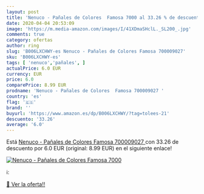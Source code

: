 ```yaml
---
layout: post
title: 'Nenuco - Pañales de Colores  Famosa 7000 al 33.26 % de descuento'
date: 2020-04-04 20:53:09
image: 'https://m.media-amazon.com/images/I/41XDmaSHclL._SL200_.jpg'
comments: true
category: ofertas
author: ring
slug: 'B006LXCHWY-es Nenuco - Pañales de Colores Famosa 700009027'
sku: 'B006LXCHWY-es'
tags: [ 'nenuco','pañales', ]
actualPrice: 6.0 EUR
currency: EUR
price: 6.0
comparePrice: 8.99 EUR
prodname: 'Nenuco - Pañales de Colores  Famosa 700009027 '
country: 'es'
flag: '🇪🇸'
brand: ''
buyurl: 'https://www.amazon.es/dp/B006LXCHWY/?tag=tolees-21'
descuento: '33.26'
average: '6.0'
---
```


Está [Nenuco - Pañales de Colores  Famosa 700009027 ](https://www.amazon.es/dp/B006LXCHWY/?tag=tolees-21) con 33.26 de descuento por 6.0 EUR (original: 8.99 EUR) en el siguiente enlace!

[![Nenuco - Pañales de Colores  Famosa 7000](https://m.media-amazon.com/images/I/41XDmaSHclL._SL200_.jpg)](https://www.amazon.es/dp/B006LXCHWY/?tag=tolees-21)

ℹ️:


[🛒 Ver la oferta!!](https://www.amazon.es/dp/B006LXCHWY/?tag=tolees-21)
